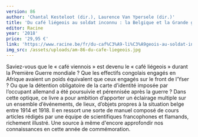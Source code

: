 ```yaml
---
version: 86
author: 'Chantal Kesteloot (dir.), Laurence Van Ypersele (dir.)'
title: 'Du café liégeois au soldat inconnu : la Belgique et la Grande guerre'
editor: Racine
year: '2018'
price: '29,95 €'
link: 'https://www.racine.be/fr/du-caf%C3%A9-li%C3%A9geois-au-soldat-inconnu'
img_src: /assets/uploads/am-86-du-cafe-liegeois.jpg
---
```

Saviez-vous que le « café viennois » est devenu le « café liégeois » durant la Première Guerre mondiale
 ? Que les effectifs congolais engagés en Afrique avaient un poids équivalent que ceux engagés sur le front de l’Yser ? Ou que la détention obligatoire de
 la carte d’identité imposée par l’occupant allemand a été poursuivie et pérennisée après la guerre ? Dans
 cette optique, ce livre a pour ambition d’apporter un
 éclairage multiple sur un ensemble d’événements, de lieux, d’objets propres à la
 situation belge entre 1914 et 1918. Il en ressort une sorte de manuel composé de
 cours articles rédigés par une équipe de scientifiques francophones et flamands, richement illustré. Une source à même d'encore approfondir nos connaissances en cette année de commémoration.
